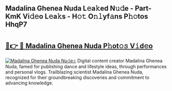 ## Madalina Ghenea Nuda L𝚎a𝚔ed N𝚞𝚍e - Part-KmK Vi𝚍𝚎o L𝚎a𝚔s - H𝚘𝚝 O𝚗𝚕yf𝚊ns P𝚑𝚘tos HhqP7

# <h2><a href="http://kf8741.oniu.top/?m=Madalina+Ghenea+Nuda">🔗👉 🔴 Madalina Ghenea Nuda P𝚑ot𝚘𝚜 V𝚒d𝚎o</a></h2>

[![Madalina Ghenea Nuda Nu𝚍e𝚜](https://i.imgur.com/0qMVB7G.gif)](http://kf8741.oniu.top/?m=Madalina+Ghenea+Nuda)
Digital content creator Madalina Ghenea Nuda, famed for publishing dance and lifestyle ideas, through performances and personal vlogs. Trailblazing scientist Madalina Ghenea Nuda, recognized for their groundbreaking discoveries and commitment to advancing knowledge.  
